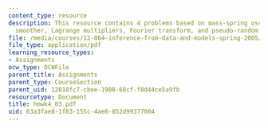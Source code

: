 ```yaml
---
content_type: resource
description: This resource contains 4 problems based on mass-spring oscillator, RTS
  smoother, Lagrange multipliers, Fourier transform, and pseudo-random number generator.
file: /media/courses/12-864-inference-from-data-and-models-spring-2005/63a3fae81f83155c4ae8852d99377004_hmwk4_03.pdf
file_type: application/pdf
learning_resource_types:
- Assignments
ocw_type: OCWFile
parent_title: Assignments
parent_type: CourseSection
parent_uid: 12018fc7-cbee-1908-68cf-f8d44ce5a9fb
resourcetype: Document
title: hmwk4_03.pdf
uid: 63a3fae8-1f83-155c-4ae8-852d99377004
---
```

